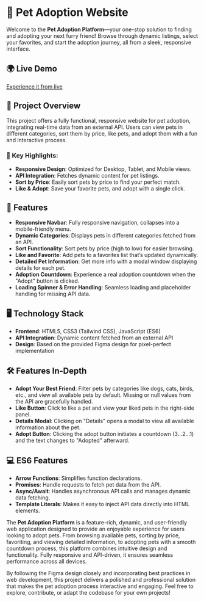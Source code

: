 

# 🐶 Pet Adoption Website

Welcome to the **Pet Adoption Platform**—your one-stop solution to finding and adopting your next furry friend! Browse through dynamic listings, select your favorites, and start the adoption journey, all from a sleek, responsive interface.

## 🌍 Live Demo
[Experience it from live](https://abunayem119.github.io/assignment-6-nayem/)

## 🚀 Project Overview

This project offers a fully functional, responsive website for pet adoption, integrating real-time data from an external API. Users can view pets in different categories, sort them by price, like pets, and adopt them with a fun and interactive process.

### 🧩 Key Highlights:
- **Responsive Design**: Optimized for Desktop, Tablet, and Mobile views.
- **API Integration**: Fetches dynamic content for pet listings.
- **Sort by Price**: Easily sort pets by price to find your perfect match.
- **Like & Adopt**: Save your favorite pets, and adopt with a single click.

## 🔑 Features

- **Responsive Navbar**: Fully responsive navigation, collapses into a mobile-friendly menu.
- **Dynamic Categories**: Displays pets in different categories fetched from an API.
- **Sort Functionality**: Sort pets by price (high to low) for easier browsing.
- **Like and Favorite**: Add pets to a favorites list that’s updated dynamically.
- **Detailed Pet Information**: Get more info with a modal window displaying details for each pet.
- **Adoption Countdown**: Experience a real adoption countdown when the "Adopt" button is clicked.
- **Loading Spinner & Error Handling**: Seamless loading and placeholder handling for missing API data.

## 🖥️ Technology Stack

- **Frontend**: HTML5, CSS3 (Tailwind CSS), JavaScript (ES6)
- **API Integration**: Dynamic content fetched from an external API
- **Design**: Based on the provided Figma design for pixel-perfect implementation


## 🛠️ Features In-Depth

- **Adopt Your Best Friend**: Filter pets by categories like dogs, cats, birds, etc., and view all available pets by default. Missing or null values from the API are gracefully handled.
- **Like Button**: Click to like a pet and view your liked pets in the right-side panel.
- **Details Modal**: Clicking on "Details" opens a modal to view all available information about the pet.
- **Adopt Button**: Clicking the adopt button initiates a countdown (3...2...1) and the text changes to "Adopted" afterward.

## 💻 ES6 Features

- **Arrow Functions**: Simplifies function declarations.
- **Promises**: Handle requests to fetch pet data from the API.
- **Async/Await**: Handles asynchronous API calls and manages dynamic data fetching.
- **Template Literals**: Makes it easy to inject API data directly into HTML elements.


The **Pet Adoption Platform** is a feature-rich, dynamic, and user-friendly web application designed to provide an enjoyable experience for users looking to adopt pets. From browsing available pets, sorting by price, favoriting, and viewing detailed information, to adopting pets with a smooth countdown process, this platform combines intuitive design and functionality. Fully responsive and API-driven, it ensures seamless performance across all devices.

By following the Figma design closely and incorporating best practices in web development, this project delivers a polished and professional solution that makes the pet adoption process interactive and engaging. Feel free to explore, contribute, or adapt the codebase for your own projects!
